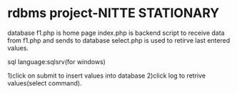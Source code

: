 # rdbms project-NITTE STATIONARY
database
f1.php is home page
index.php is backend script to receive data from f1.php and sends to database
select.php is used to retirve last entered values.

sql language:sqlsrv(for windows)

1)click on submit to insert values into database
2)click log to retrive values(select command).

